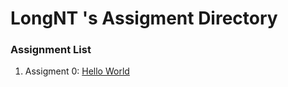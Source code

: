 # LongNT 's Assigment Directory

### Assignment List

1. Assigment 0: [Hello World](https://github.com/FASTTRACKSE/FFSE1703.JavaCore/blob/master/Assignments/Longnt/TesT/src/test.java)